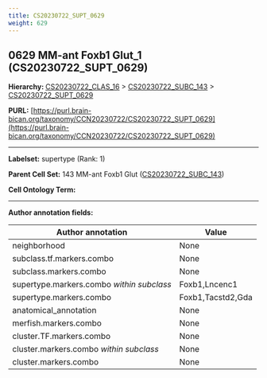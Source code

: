 ```yaml
---
title: CS20230722_SUPT_0629
weight: 629
---
```

## 0629 MM-ant Foxb1 Glut_1 (CS20230722_SUPT_0629)
<b>Hierarchy: </b>
[CS20230722_CLAS_16](../CS20230722_CLAS_16) >
[CS20230722_SUBC_143](../CS20230722_SUBC_143) >
[CS20230722_SUPT_0629](../CS20230722_SUPT_0629)

**PURL:** [https://purl.brain-bican.org/taxonomy/CCN20230722/CS20230722_SUPT_0629](https://purl.brain-bican.org/taxonomy/CCN20230722/CS20230722_SUPT_0629)

---


**Labelset:** supertype (Rank: 1)

**Parent Cell Set:** 143 MM-ant Foxb1 Glut ([CS20230722_SUBC_143](../CS20230722_SUBC_143))



**Cell Ontology Term:** 

[MARKER GENES.]: #


---

[TRANSFERRED ANNOTATIONS.]: #


[AUTHOR ANNOTATION FIELDS.]: #


**Author annotation fields:**

| Author annotation | Value |
|-------------------|-------|
|neighborhood|None|
|subclass.tf.markers.combo|None|
|subclass.markers.combo|None|
|supertype.markers.combo _within subclass_|Foxb1,Lncenc1|
|supertype.markers.combo|Foxb1,Tacstd2,Gda|
|anatomical_annotation|None|
|merfish.markers.combo|None|
|cluster.TF.markers.combo|None|
|cluster.markers.combo _within subclass_|None|
|cluster.markers.combo|None|
